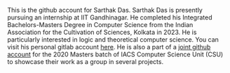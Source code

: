 This is the github account for Sarthak Das. Sarthak Das is presently pursuing an internship at IIT Gandhinagar. He completed his Integrated Bachelors-Masters Degree in Computer Science from the Indian Association for the Cultivation of Sciences, Kolkata in 2023. He is particularly interested in logic and theoretical computer science. You can visit his personal gitlab account [here](https://gitlab.com/dassarthak18). He is also a part of a [joint github account](https://github.com/iacs-csu-2020) for the 2020 Masters batch of IACS Computer Science Unit (CSU) to showcase their work as a group in several projects.
